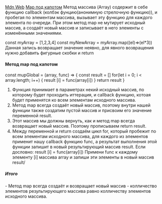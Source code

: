 [Mdn Web](https://developer.mozilla.org/ru/docs/Web/JavaScript/Reference/Global_Objects/Array/map)
[Map под капотом](https://youtu.be/kY6g2ofO_Qg?list=PLbLBXDhswD1ebx1pf31nXbW3VauIzAm3v&t=918)
Метод массива (Array) содержит в себе функцию callback (колбэк фунцию(анонимную стрелочную функцию)), и пробегая по элементам массива, вызывает эту функцию для каждого элемента по очереди. При этом метод map не мутирует исходный массив, а создаёт новый массив и записывает в него элементы с изменёнными значениями.

const myArray = [1,2,3,4]
const myNewArray = myArray.map((el)=>(el*3))
Данная запись возвращает значение неявно, для явного возвращения нужно добавить фигурные скобки и return
<h4>Метод map под капотом</h4>
const mupGlobal = (array, func) => {
   const result = []
   for(let i = 0; i < array.length; i++) {
      result [i] = func(array[i])
   }
  return result
}

1. Функция принимает в параметрах некий исходный массив, по которому будет проходить иттерация, и callback функцию, котоая будет применятся ко всем элементам исходного массива.
2. Метод map всегда создаёт новый массив, поэтому внутри нашей функции также создатим пустой массив и присвоим его значение переменной result.
3. Этот массив мы должны вернуть, как и метод map всегда возвращает новый массив. Поэтому прописываем return result.
4. Между переменной и return создаём цикл for, который пробежит по всем элементам исходного массива, для каждого из элементов применит нашу callback функцию func, а результат выполнения этой функции запишит в новый результирующий массив result.  Если дословно: result [i] = func(array[i]) Примени func к каждому элементу [i] массива array и запиши эти элементы в новый массив result/
<h5>Итого</h5>
- Метод map всегда создаёт и возвращает новый массив
- колличество элементов результирующего массива равно колличеству элементов исходного массива.

